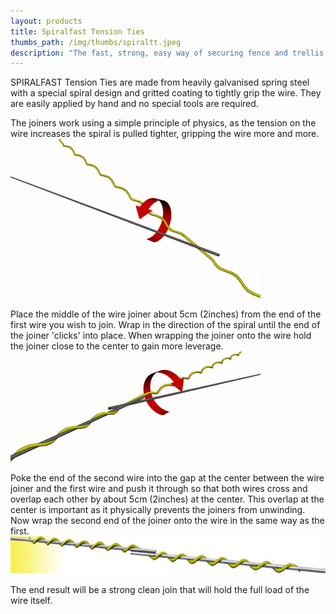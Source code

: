 ```yaml
---
layout: products
title: Spiralfast Tension Ties
thumbs_path: /img/thumbs/spiraltt.jpeg
description: "The fast, strong, easy way of securing fence and trellis wires"
---
```


SPIRALFAST Tension Ties are made from heavily galvanised spring steel with a special spiral design and gritted coating to tightly grip the wire. They are easily applied by hand and no special tools are required.

The joiners work using a simple principle of physics, as the tension on the wire increases the spiral is pulled tighter, gripping the wire more and more. ![Step 1 in Applying Spiralfast.](/img/large/TT2.jpeg)

Place the middle of the wire joiner about 5cm (2inches) from the end of the first wire you wish to join. Wrap in the direction of the spiral until the end of the joiner &#39;clicks&#39; into place. When wrapping the joiner onto the wire hold the joiner close to the center to gain more leverage. ![Step 1 in Applying Spiralfast.](/img/large/TT3.jpeg)

Poke the end of the second wire into the gap at the center between the wire joiner and the first wire and push it through so that both wires cross and overlap each other by about 5cm (2inches) at the center. This overlap at the center is important as it physically prevents the joiners from unwinding. Now wrap the second end of the joiner onto the wire in the same way as the first. ![The spiralfast system](/img/large/TT1.jpeg)

The end result will be a strong clean join that will hold the full load of the wire itself.